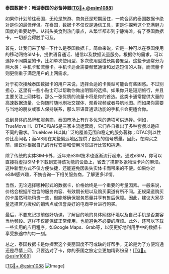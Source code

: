 **泰国数据卡：畅游泰国的必备神器[[TG💪+ @esim1088](https://t.me/s/esim1088)]**

如果你计划前往泰国，无论是旅游、商务还是短期居住，一款合适的泰国数据卡绝对是你的最佳伴侣。在泰国，数据卡不仅仅是通信工具，更是你探索这个充满魅力国度的重要助手。从街头美食到热门景点，从繁华都市到宁静海滩，有了泰国数据卡，一切都变得触手可及。

首先，让我们来了解一下什么是泰国数据卡。简单来说，它是一种可以在泰国使用的移动网络SIM卡，提供语音通话、短信以及数据流量服务。根据你的需求，可以选择不同类型的卡，比如单次使用型、多次使用型或长期套餐型。这些卡通常分为两大类：手机卡和流量卡。手机卡适合需要频繁通话和发送短信的人群，而流量卡则更侧重于满足用户的上网需求。

对于初次接触泰国数据卡的用户来说，选择合适的卡类型可能会有些困惑。不过别担心，这里有一些小贴士可以帮助你做出明智的选择。如果你只是短期旅行，并且主要关注上网体验，那么一张优质的流量卡将是你的首选。这类卡通常提供大量的高速数据流量，让你随时随地刷社交媒体、观看视频或者导航地图。而如果你需要与当地的朋友或家人保持联系，那么带语音通话功能的手机卡会更适合你。

说到具体的品牌和服务商，泰国市场上有许多优秀的选项可供选择。例如，TrueMove H、DTAC和AIS是三家主流运营商，它们各自推出了多种套餐以适应不同的需求。TrueMove H以其广泛的覆盖范围和稳定的服务著称；DTAC则以性价比高闻名；而AIS则在某些偏远地区提供了出色的信号质量。因此，在购买之前，建议你根据自己的行程安排和使用习惯进行比较和挑选。

除了传统的实体SIM卡外，近年来eSIM技术也逐渐流行起来。通过eSIM，你可以直接将虚拟SIM卡下载到支持该功能的设备上，省去了携带多张物理卡片的麻烦。这种新型方式不仅方便快捷，还能避免因丢失实体卡而带来的不便。如果你对eSIM感兴趣，不妨咨询一下相关服务商，了解更多详情。

当然，无论选择哪种形式的数据卡，价格始终是一个重要的考量因素。一般来说，价格会根据所包含的服务内容、有效期长短以及购买渠道有所不同。正规渠道购买的卡虽然可能稍贵一些，但能够确保服务质量并享有售后保障。因此，建议大家尽量选择官方授权的销售点或信誉良好的电商平台进行购买。

最后，不要忘记提前做好功课，了解目的地的具体网络环境以及自己手机是否兼容当地频段。这样不仅能保证正常使用，也能避免不必要的麻烦。此外，还可以下载一些实用的应用程序，如Google Maps、Grab等，以便更好地利用手中的数据卡享受旅途中的每一刻。

总之，泰国数据卡是你探索这个美丽国度不可或缺的好帮手。无论是为了方便沟通还是尽情上网，只要选对了卡，你的泰国之旅定会更加精彩纷呈！[[TG💪+ @esim1088](https://t.me/s/esim1088)]

[[TG💪+ @esim1088](https://t.me/s/esim1088) ![Image](https://i.postimg.cc/4NQfJmqS/Snipaste-2025-05-13-00-14-12.png)]
